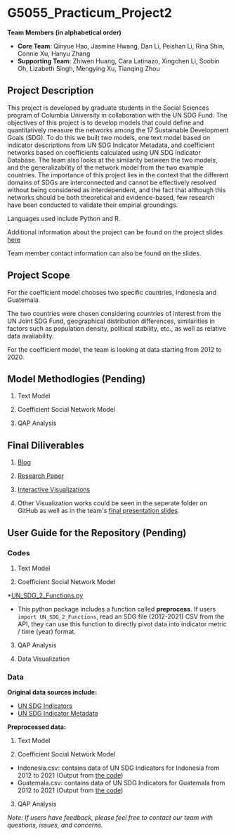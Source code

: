 # G5055_Practicum_Project2

**Team Members (in alphabetical order)**

* **Core Team**: Qinyue Hao, Jasmine Hwang, Dan Li, Peishan Li, Rina Shin, Connie Xu, Hanyu Zhang
* **Supporting Team**: Zhiwen Huang, Cara Latinazo, Xingchen Li, Soobin Oh, Lizabeth Singh, Mengying Xu, Tianqing Zhou

## Project Description

This project is developed by graduate students in the Social Sciences program of Columbia University in collaboration with the UN SDG Fund. The objectives of this project is to develop models that could define and quantitatively measure the networks among the 17 Sustainable Development Goals (SDG). To do this we built two models, one text model based on indicator descriptions from UN SDG Indicator Metadata, and coefficient networks based on coefficients calculated using UN SDG Indicator Database. The team also looks at the similarity between the two models, and the generalizability of the network model from the two example countries. The importance of this project lies in the context that the different domains of SDGs are interconnected and cannot be effectively resolved without being considered as interdependent, and the fact that although this networks should be both theoretical and evidence-based, few research have been conducted to validate their empirial groundings.

Languages used include Python and R.

Additional information about the project can be found on the project slides [here](https://github.com/PeishanLi/G5055_Practicum_Project2/blob/main/G5055%20Project%202%20Deck%20.pdf)

Team member contact information can also be found on the slides.

## Project Scope

For the coefficient model chooses two specific countries, Indonesia and Guatemala.

The two countries were chosen considering countries of interest from the UN Joint SDG Fund, geographical distribution differences, similarities in factors such as population density, political stability, etc., as well as relative data availability.

For the coefficient model, the team is looking at data starting from 2012 to 2020.

## Model Methodlogies (Pending)

1. Text Model

2. Coefficient Social Network Model

3. QAP Analysis

## Final Diliverables

1. [Blog](https://docs.google.com/presentation/d/1zmhJTMVDWkgyJlh7xcl0nNyeMsjiqfmjNm4FKSYFkJ4/edit)

2. [Research Paper](https://docs.google.com/document/d/1r9EB9jqlAU1O_vVY4bYghDMNJcdc4Olw/edit)

3. [Interactive Visualizations](http://rpubs.com/LPS/unsdginteractivenetworks)

4. Other Visualization works could be seen in the seperate folder on GitHub as well as in the team's [final presentation slides](https://github.com/PeishanLi/G5055_Practicum_Project2/blob/main/G5055%20Project%202%20Deck%20.pdf).

## User Guide for the Repository (Pending)

### Codes

1. Text Model

2. Coefficient Social Network Model

*[UN_SDG_2_Functions.py](https://github.com/PeishanLi/G5055_Practicum_Project2/blob/main/Codes/Data%20Accessing%20and%20Preprocessing/UN_SDG2_Functions.py)
  - This python package includes a function called **preprocess**. If users ```import UN_SDG_2_Functions```, read an SDG file (2012-2021) CSV from the API, they can use this function to directly pivot data into indicator metric / time (year) format. 

3. QAP Analysis

4. Data Visualization

### Data

**Original data sources include:**

* [UN SDG Indicators](https://unstats.un.org/sdgs/indicators/database/)
* [UN SDG Indicator Metadata](https://unstats.un.org/sdgs/metadata/)

**Preprocessed data:**

1. Text Model

2. Coefficient Social Network Model

* Indonesia.csv: contains data of UN SDG Indicators for Indonesia from 2012 to 2021 (Output from [the code](https://github.com/PeishanLi/G5055_Practicum_Project2/blob/main/Codes/Data%20Accessing%20and%20Preprocessing/Accessing_UNSDG_Data.ipynb))
* Guatemala.csv: contains data of UN SDG Indicators for Guatemala from 2012 to 2021 (Output from [the code](https://github.com/PeishanLi/G5055_Practicum_Project2/blob/main/Codes/Data%20Accessing%20and%20Preprocessing/Accessing_UNSDG_Data.ipynb))

3. QAP Analysis

*Note: If users have feedback, please feel free to contact our team with questions, issues, and concerns.* 

